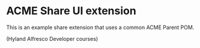 # ACME Share UI extension

This is an example share extension that uses a common ACME Parent POM.

(Hyland Alfresco Developer courses)